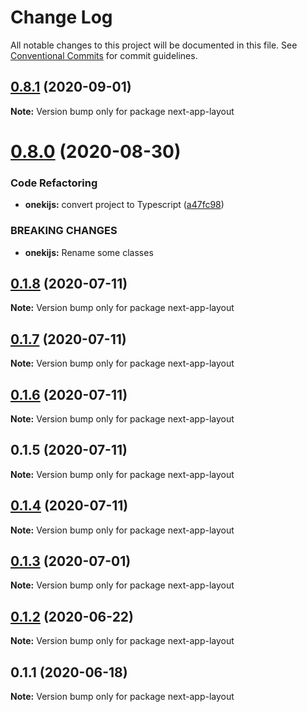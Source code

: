 # Change Log

All notable changes to this project will be documented in this file.
See [Conventional Commits](https://conventionalcommits.org) for commit guidelines.

## [0.8.1](https://github.com/oneki/onekijs/compare/v0.8.0...v0.8.1) (2020-09-01)

**Note:** Version bump only for package next-app-layout





# [0.8.0](https://github.com/oneki/onekijs/compare/v0.5.0...v0.8.0) (2020-08-30)


### Code Refactoring

* **onekijs:** convert project to Typescript ([a47fc98](https://github.com/oneki/onekijs/commit/a47fc9815fbb51271c12505a65cd8b38a1ab04e3))


### BREAKING CHANGES

* **onekijs:** Rename some classes





## [0.1.8](https://github.com/oneki/onekijs/compare/next-app-layout@0.1.7...next-app-layout@0.1.8) (2020-07-11)

**Note:** Version bump only for package next-app-layout





## [0.1.7](https://github.com/oneki/onekijs/compare/next-app-layout@0.1.6...next-app-layout@0.1.7) (2020-07-11)

**Note:** Version bump only for package next-app-layout





## [0.1.6](https://github.com/oneki/onekijs/compare/next-app-layout@0.1.5...next-app-layout@0.1.6) (2020-07-11)

**Note:** Version bump only for package next-app-layout





## 0.1.5 (2020-07-11)

**Note:** Version bump only for package next-app-layout





## [0.1.4](https://github.com/oneki/onekijs/compare/next-app-layout@0.1.3...next-app-layout@0.1.4) (2020-07-11)

**Note:** Version bump only for package next-app-layout





## [0.1.3](https://github.com/oneki/onekijs/compare/next-app-layout@0.1.2...next-app-layout@0.1.3) (2020-07-01)

**Note:** Version bump only for package next-app-layout





## [0.1.2](https://github.com/oneki/onekijs/compare/next-app-layout@0.1.1...next-app-layout@0.1.2) (2020-06-22)

**Note:** Version bump only for package next-app-layout





## 0.1.1 (2020-06-18)

**Note:** Version bump only for package next-app-layout
